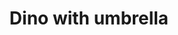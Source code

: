 ---
layout: posts
title: Dino with umbrella
image: "img/content/2014-03-09-dino-<!--format-->"
published: false
---